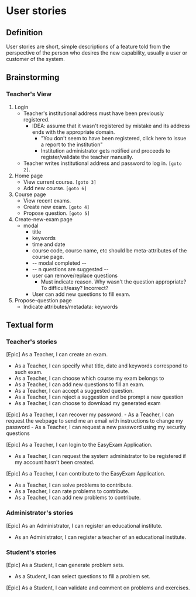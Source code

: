 # User stories

## Definition

User stories are short, simple descriptions of a feature told from the perspective of the person who desires the new capability, usually a user or customer of the system.

## Brainstorming

### Teacher's View

1. Login
    + Teacher's institutional address must have been previously registered.
        + IDEA: assume that it wasn't registered by mistake and its address ends with the appropriate domain.
            + "You don't seem to have been registered, click here to issue a report to the institution"
            + Institution administrator gets notified and proceeds to register/validate the teacher manually.
    + Teacher writes institutional address and password to log in. `[goto 2]`.
2. Home page
    + View current course. `[goto 3]`
    + Add new course. `[goto 6]`
3. Course page
    + View recent exams.
    + Create new exam. `[goto 4]`
    + Propose question. `[goto 5]`
4. Create-new-exam page
    + modal
        + title
        + keywords
        + time and date
        + course code, course name, etc should be meta-attributes of the course page.
        + -- modal completed --
        + -- n questions are suggested --
        + user can remove/replace questions
            + Must indicate reason. Why wasn't the question appropriate? To difficult/easy? Incorrect?
        + User can add new questions to fill exam.
5. Propose-question page
    + Indicate attributes/metadata: keywords


## Textual form

### Teacher's stories

[Epic] As a Teacher, I can create an exam.
- As a Teacher, I can specify what title, date and keywords correspond to such exam.
- As a Teacher, I can choose which course my exam belongs to
- As a Teacher, I can add new questions to fill an exam.
- As a Teacher, I can accept a suggested question.
- As a Teacher, I can reject a suggestion and be prompt a new question
- As a Teacher, I can choose to download my generated exam

[Epic] As a Teacher, I can recover my password.
    - As a Teacher, I can request the webpage to send me an email with instructions to change my password
    - As a Teacher, I can request a new password using my security questions

[Epic] As a Teacher, I can login to the EasyExam Application.
- As a Teacher, I can request the system administrator to be registered if my account hasn't been created.

[Epic] As a Teacher, I can contribute to the EasyExam Application.
- As a Teacher, I can solve problems to contribute.
- As a Teacher, I can rate problems to contribute.
- As a Teacher, I can add new problems to contribute.

### Administrator's stories

[Epic] As an Administrator, I can register an educational institute. 
- As an Administrator, I can register a teacher of an educational institute.  

### Student's stories

[Epic] As a Student, I can generate problem sets.
- As a Student, I can select questions to fill a problem set.

[Epic] As a Student, I can validate and comment on problems and exercises.


